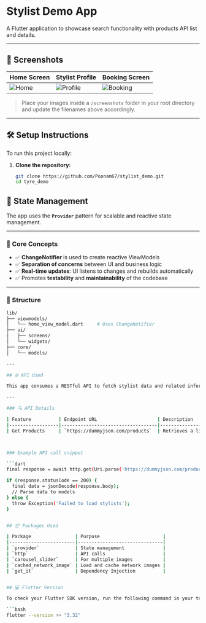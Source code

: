 # Stylist Demo App

A Flutter application to showcase search functionality with products API list and details.

---

## 📱 Screenshots

| Home Screen | Stylist Profile | Booking Screen |
|-------------|-----------------|----------------|
| ![Home](screenshots/home.png) | ![Profile](screenshots/profile.png) | ![Booking](screenshots/booking.png) |

> Place your images inside a `/screenshots` folder in your root directory and update the filenames above accordingly.

---

## 🛠️ Setup Instructions

To run this project locally:

1. **Clone the repository:**

   ```bash
   git clone https://github.com/Poonam67/stylist_demo.git
   cd tyre_demo


## 🔁 State Management

The app uses the **`Provider`** pattern for scalable and reactive state management.

---

### 🧠 Core Concepts

- ✅ **ChangeNotifier** is used to create reactive ViewModels  
- ✅ **Separation of concerns** between UI and business logic  
- ✅ **Real-time updates**: UI listens to changes and rebuilds automatically  
- ✅ Promotes **testability** and **maintainability** of the codebase  

---

### 📂 Structure

```bash
lib/
├── viewmodels/
│   └── home_view_model.dart     # Uses ChangeNotifier
├── ui/
│   ├── screens/
│   └── widgets/
├── core/
│   └── models/

---

## 🌐 API Used

This app consumes a RESTful API to fetch stylist data and related information.

---

### 🔍 API Details

| Feature          | Endpoint URL                      | Description                      |
|------------------|-----------------------------------|----------------------------------|
| Get Products     | `https://dummyjson.com/products`  | Retrieves a list of products     |



### Example API call snippet

```dart
final response = await http.get(Uri.parse('https://dummyjson.com/products'));

if (response.statusCode == 200) {
  final data = jsonDecode(response.body);
  // Parse data to models
} else {
  throw Exception('Failed to load stylists');
}


## 📦 Packages Used

| Package                | Purpose                       |
|------------------------|-------------------------------|
| `provider`             | State management              |
| `http`                 | API calls                     |
| `carousel_slider`      | For multiple images           |
| `cached_network_image` | Load and cache network images | 
| `get_it`               | Dependency Injection          |


## 💻 Flutter Version

To check your Flutter SDK version, run the following command in your terminal:

```bash
flutter --version >> "3.32"
